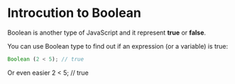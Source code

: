 # Introcution to Boolean

Boolean is another type of JavaScript and it represent **true** or **false**.

You can use Boolean type to find out if an expression (or a variable) is true:

```javascript
Boolean (2 < 5); // true
```

Or even easier
2 < 5; // true
